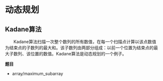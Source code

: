 # 动态规划
## Kadane算法
&emsp;&emsp;Kadane算法扫描一次整个数列的所有数值，在每一个扫描点计算以该点数值为结束点的子数列的最大和。该子数列由两部分组成：以前一个位置为结束点的最大子数列、该位置的数值。Kadane算法是动态规划的一个例子。

**题目**

* array/maximum_subarray